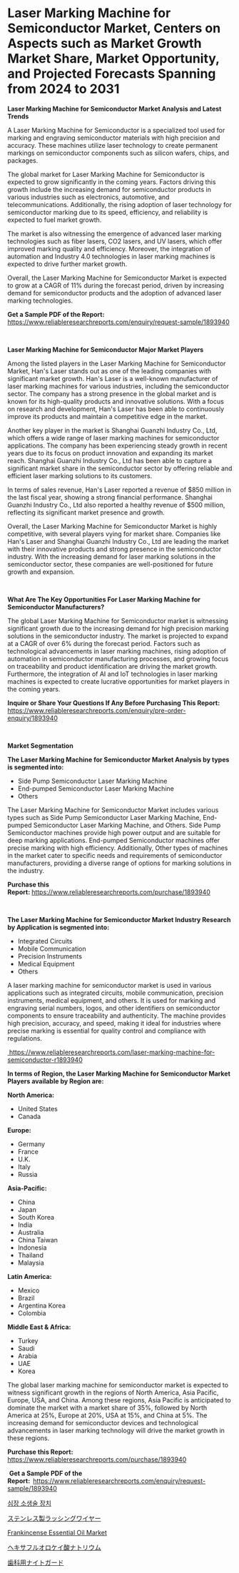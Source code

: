 <p><h1>Laser Marking Machine for Semiconductor Market, Centers on Aspects such as Market Growth Market Share, Market Opportunity, and Projected Forecasts Spanning from 2024 to 2031</h1></p><p><strong>Laser Marking Machine for Semiconductor Market Analysis and Latest Trends</strong></p>
<p><p>A Laser Marking Machine for Semiconductor is a specialized tool used for marking and engraving semiconductor materials with high precision and accuracy. These machines utilize laser technology to create permanent markings on semiconductor components such as silicon wafers, chips, and packages.</p><p>The global market for Laser Marking Machine for Semiconductor is expected to grow significantly in the coming years. Factors driving this growth include the increasing demand for semiconductor products in various industries such as electronics, automotive, and telecommunications. Additionally, the rising adoption of laser technology for semiconductor marking due to its speed, efficiency, and reliability is expected to fuel market growth.</p><p>The market is also witnessing the emergence of advanced laser marking technologies such as fiber lasers, CO2 lasers, and UV lasers, which offer improved marking quality and efficiency. Moreover, the integration of automation and Industry 4.0 technologies in laser marking machines is expected to drive further market growth.</p><p>Overall, the Laser Marking Machine for Semiconductor Market is expected to grow at a CAGR of 11% during the forecast period, driven by increasing demand for semiconductor products and the adoption of advanced laser marking technologies.</p></p>
<p><strong>Get a Sample PDF of the Report:&nbsp;</strong> <a href="https://www.reliableresearchreports.com/enquiry/request-sample/1893940">https://www.reliableresearchreports.com/enquiry/request-sample/1893940</a></p>
<p>&nbsp;</p>
<p><strong>Laser Marking Machine for Semiconductor Major Market Players</strong></p>
<p><p>Among the listed players in the Laser Marking Machine for Semiconductor Market, Han's Laser stands out as one of the leading companies with significant market growth. Han's Laser is a well-known manufacturer of laser marking machines for various industries, including the semiconductor sector. The company has a strong presence in the global market and is known for its high-quality products and innovative solutions. With a focus on research and development, Han's Laser has been able to continuously improve its products and maintain a competitive edge in the market.</p><p>Another key player in the market is Shanghai Guanzhi Industry Co., Ltd, which offers a wide range of laser marking machines for semiconductor applications. The company has been experiencing steady growth in recent years due to its focus on product innovation and expanding its market reach. Shanghai Guanzhi Industry Co., Ltd has been able to capture a significant market share in the semiconductor sector by offering reliable and efficient laser marking solutions to its customers.</p><p>In terms of sales revenue, Han's Laser reported a revenue of $850 million in the last fiscal year, showing a strong financial performance. Shanghai Guanzhi Industry Co., Ltd also reported a healthy revenue of $500 million, reflecting its significant market presence and growth.</p><p>Overall, the Laser Marking Machine for Semiconductor Market is highly competitive, with several players vying for market share. Companies like Han's Laser and Shanghai Guanzhi Industry Co., Ltd are leading the market with their innovative products and strong presence in the semiconductor industry. With the increasing demand for laser marking solutions in the semiconductor sector, these companies are well-positioned for future growth and expansion.</p></p>
<p>&nbsp;</p>
<p><strong>What Are The Key Opportunities For Laser Marking Machine for Semiconductor Manufacturers?</strong></p>
<p><p>The global Laser Marking Machine for Semiconductor market is witnessing significant growth due to the increasing demand for high precision marking solutions in the semiconductor industry. The market is projected to expand at a CAGR of over 6% during the forecast period. Factors such as technological advancements in laser marking machines, rising adoption of automation in semiconductor manufacturing processes, and growing focus on traceability and product identification are driving the market growth. Furthermore, the integration of AI and IoT technologies in laser marking machines is expected to create lucrative opportunities for market players in the coming years.</p></p>
<p><strong>Inquire or Share Your Questions If Any Before Purchasing This Report:</strong> <a href="https://www.reliableresearchreports.com/enquiry/pre-order-enquiry/1893940">https://www.reliableresearchreports.com/enquiry/pre-order-enquiry/1893940</a></p>
<p>&nbsp;</p>
<p><strong>Market Segmentation</strong></p>
<p><strong>The Laser Marking Machine for Semiconductor Market Analysis by types is segmented into:</strong></p>
<p><ul><li>Side Pump Semiconductor Laser Marking Machine</li><li>End-pumped Semiconductor Laser Marking Machine</li><li>Others</li></ul></p>
<p><p>The Laser Marking Machine for Semiconductor Market includes various types such as Side Pump Semiconductor Laser Marking Machine, End-pumped Semiconductor Laser Marking Machine, and Others. Side Pump Semiconductor machines provide high power output and are suitable for deep marking applications. End-pumped Semiconductor machines offer precise marking with high efficiency. Additionally, Other types of machines in the market cater to specific needs and requirements of semiconductor manufacturers, providing a diverse range of options for marking solutions in the industry.</p></p>
<p><strong>Purchase this Report:&nbsp;</strong><a href="https://www.reliableresearchreports.com/purchase/1893940">https://www.reliableresearchreports.com/purchase/1893940</a></p>
<p>&nbsp;</p>
<p><strong>The Laser Marking Machine for Semiconductor Market Industry Research by Application is segmented into:</strong></p>
<p><ul><li>Integrated Circuits</li><li>Mobile Communication</li><li>Precision Instruments</li><li>Medical Equipment</li><li>Others</li></ul></p>
<p><p>A laser marking machine for semiconductor market is used in various applications such as integrated circuits, mobile communication, precision instruments, medical equipment, and others. It is used for marking and engraving serial numbers, logos, and other identifiers on semiconductor components to ensure traceability and authenticity. The machine provides high precision, accuracy, and speed, making it ideal for industries where precise marking is essential for quality control and compliance with regulations.</p></p>
<p><a href="https://www.reliableresearchreports.com/laser-marking-machine-for-semiconductor-r1893940">&nbsp;https://www.reliableresearchreports.com/laser-marking-machine-for-semiconductor-r1893940</a></p>
<p><strong>In terms of Region, the Laser Marking Machine for Semiconductor Market Players available by Region are:</strong></p>
<p>
    <p> <strong> North America: </strong>
        <ul>
            <li>United States</li>
            <li>Canada</li>
        </ul>
        </p> 
    <p> <strong> Europe: </strong>
        <ul>
            <li>Germany</li>
            <li>France</li>
            <li>U.K.</li>
            <li>Italy</li>
            <li>Russia</li>
        </ul>
        </p> 
    <p> <strong> Asia-Pacific: </strong>
        <ul>
            <li>China</li>
            <li>Japan</li>
            <li>South Korea</li>
            <li>India</li>
            <li>Australia</li>
            <li>China Taiwan</li>
            <li>Indonesia</li>
            <li>Thailand</li>
            <li>Malaysia</li>
        </ul>
        </p> 
    <p> <strong> Latin America: </strong>
        <ul>
            <li>Mexico</li>
            <li>Brazil</li>
            <li>Argentina Korea</li>
            <li>Colombia</li>
        </ul>
        </p> 
    <p> <strong> Middle East & Africa: </strong>
        <ul>
            <li>Turkey</li>
            <li>Saudi</li>
            <li>Arabia</li>
            <li>UAE</li>
            <li>Korea</li>
        </ul>
    </p>
    </p>
<p><p>The global laser marking machine for semiconductor market is expected to witness significant growth in the regions of North America, Asia Pacific, Europe, USA, and China. Among these regions, Asia Pacific is anticipated to dominate the market with a market share of 35%, followed by North America at 25%, Europe at 20%, USA at 15%, and China at 5%. The increasing demand for semiconductor devices and technological advancements in laser marking technology will drive the market growth in these regions.</p></p>
<p><strong>Purchase this Report: </strong><a href="https://www.reliableresearchreports.com/purchase/1893940">https://www.reliableresearchreports.com/purchase/1893940</a></p>
<p>&nbsp;<strong>Get a Sample PDF of the Report:&nbsp;&nbsp;</strong><a href="https://www.reliableresearchreports.com/enquiry/request-sample/1893940">https://www.reliableresearchreports.com/enquiry/request-sample/1893940</a></p>
<p><strong></strong></p>
<p><p><a href="https://medium.com/@kavonhansen15/%EC%8B%AC%EC%9E%A5-%EC%86%8C%EC%83%9D%EC%9E%A5%EC%B9%98-%EC%8B%9C%EC%9E%A5-%EB%B6%84%EC%84%9D-%EA%B7%B8-%EC%97%B0%ED%8F%89%EA%B7%A0-%EC%84%B1%EC%9E%A5%EB%A5%A0-%EC%8B%9C%EC%9E%A5-%EC%84%B8%EB%B6%84%ED%99%94-%EB%B0%8F-%EC%84%B8%EA%B3%84-%EC%82%B0%EC%97%85-%EA%B0%9C%EC%9A%94-0c9d5651ad5f">심장 소생술 장치</a></p><p><a href="https://medium.com/@dominicalsop1/%E3%82%B9%E3%83%86%E3%83%B3%E3%83%AC%E3%82%B9%E9%8B%BC%E7%B7%8A%E7%B8%9B%E7%B7%9A%E5%B8%82%E5%A0%B4-%E7%AB%B6%E4%BA%89%E5%88%86%E6%9E%90-%E5%B8%82%E5%A0%B4%E3%83%88%E3%83%AC%E3%83%B3%E3%83%89%E3%81%8A%E3%82%88%E3%81%B32031%E5%B9%B4%E3%81%BE%E3%81%A7%E3%81%AE%E4%BA%88%E6%B8%AC-fd1d49024792">ステンレス製ラッシングワイヤー</a></p><p><a href="https://issuu.com/reportprime-2/docs/frankincense-essential-oil-market-size-2030.pptx">Frankincense Essential Oil Market</a></p><p><a href="https://github.com/leigh4852023/Market-Research-Report-List-1/blob/main/524206044651.md">ヘキサフルオロケイ酸ナトリウム</a></p><p><a href="https://github.com/alyle7648/Market-Research-Report-List-1/blob/main/520493444650.md">歯科用ナイトガード</a></p></p>